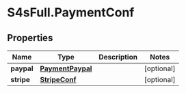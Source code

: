 # S4sFull.PaymentConf

## Properties
Name | Type | Description | Notes
------------ | ------------- | ------------- | -------------
**paypal** | [**PaymentPaypal**](PaymentPaypal.md) |  | [optional] 
**stripe** | [**StripeConf**](StripeConf.md) |  | [optional] 


